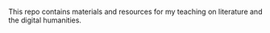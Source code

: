 This repo contains materials and resources for my teaching on literature and the digital humanities.
